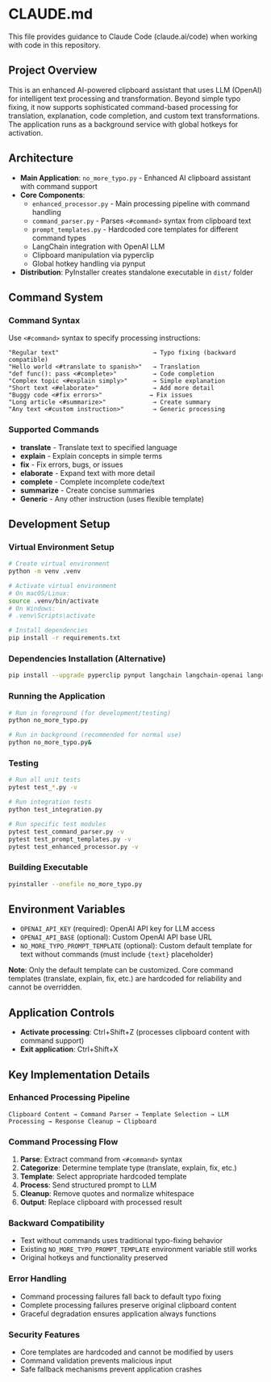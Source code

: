 # CLAUDE.md

This file provides guidance to Claude Code (claude.ai/code) when working with code in this repository.

## Project Overview

This is an enhanced AI-powered clipboard assistant that uses LLM (OpenAI) for intelligent text processing and transformation. Beyond simple typo fixing, it now supports sophisticated command-based processing for translation, explanation, code completion, and custom text transformations. The application runs as a background service with global hotkeys for activation.

## Architecture

- **Main Application**: `no_more_typo.py` - Enhanced AI clipboard assistant with command support
- **Core Components**:
  - `enhanced_processor.py` - Main processing pipeline with command handling
  - `command_parser.py` - Parses `<#command>` syntax from clipboard text
  - `prompt_templates.py` - Hardcoded core templates for different command types
  - LangChain integration with OpenAI LLM
  - Clipboard manipulation via pyperclip
  - Global hotkey handling via pynput
- **Distribution**: PyInstaller creates standalone executable in `dist/` folder

## Command System

### Command Syntax
Use `<#command>` syntax to specify processing instructions:
```
"Regular text"                          → Typo fixing (backward compatible)
"Hello world <#translate to spanish>"   → Translation
"def func(): pass <#complete>"          → Code completion
"Complex topic <#explain simply>"       → Simple explanation
"Short text <#elaborate>"               → Add more detail
"Buggy code <#fix errors>"             → Fix issues
"Long article <#summarize>"             → Create summary
"Any text <#custom instruction>"        → Generic processing
```

### Supported Commands
- **translate** - Translate text to specified language
- **explain** - Explain concepts in simple terms
- **fix** - Fix errors, bugs, or issues
- **elaborate** - Expand text with more detail
- **complete** - Complete incomplete code/text
- **summarize** - Create concise summaries
- **Generic** - Any other instruction (uses flexible template)

## Development Setup

### Virtual Environment Setup
```bash
# Create virtual environment
python -m venv .venv

# Activate virtual environment
# On macOS/Linux:
source .venv/bin/activate
# On Windows:
# .venv\Scripts\activate

# Install dependencies
pip install -r requirements.txt
```

### Dependencies Installation (Alternative)
```bash
pip install --upgrade pyperclip pynput langchain langchain-openai langchain-community langchain-core pytest pytest-mock
```

### Running the Application
```bash
# Run in foreground (for development/testing)
python no_more_typo.py

# Run in background (recommended for normal use)
python no_more_typo.py&
```

### Testing
```bash
# Run all unit tests
pytest test_*.py -v

# Run integration tests
python test_integration.py

# Run specific test modules
pytest test_command_parser.py -v
pytest test_prompt_templates.py -v
pytest test_enhanced_processor.py -v
```

### Building Executable
```bash
pyinstaller --onefile no_more_typo.py
```

## Environment Variables

- `OPENAI_API_KEY` (required): OpenAI API key for LLM access
- `OPENAI_API_BASE` (optional): Custom OpenAI API base URL
- `NO_MORE_TYPO_PROMPT_TEMPLATE` (optional): Custom default template for text without commands (must include `{text}` placeholder)

**Note**: Only the default template can be customized. Core command templates (translate, explain, fix, etc.) are hardcoded for reliability and cannot be overridden.

## Application Controls

- **Activate processing**: Ctrl+Shift+Z (processes clipboard content with command support)
- **Exit application**: Ctrl+Shift+X

## Key Implementation Details

### Enhanced Processing Pipeline
```
Clipboard Content → Command Parser → Template Selection → LLM Processing → Response Cleanup → Clipboard
```

### Command Processing Flow
1. **Parse**: Extract command from `<#command>` syntax
2. **Categorize**: Determine template type (translate, explain, fix, etc.)
3. **Template**: Select appropriate hardcoded template
4. **Process**: Send structured prompt to LLM
5. **Cleanup**: Remove quotes and normalize whitespace
6. **Output**: Replace clipboard with processed result

### Backward Compatibility
- Text without commands uses traditional typo-fixing behavior
- Existing `NO_MORE_TYPO_PROMPT_TEMPLATE` environment variable still works
- Original hotkeys and functionality preserved

### Error Handling
- Command processing failures fall back to default typo fixing
- Complete processing failures preserve original clipboard content
- Graceful degradation ensures application always functions

### Security Features
- Core templates are hardcoded and cannot be modified by users
- Command validation prevents malicious input
- Safe fallback mechanisms prevent application crashes